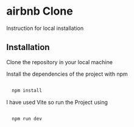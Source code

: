 
# airbnb Clone

Instruction for local installation

## Installation

Clone the repository in your local machine 

Install the dependencies of the project with npm

```bash

  npm install 


```
    
I have used Vite so run the Project using

```bash

  npm run dev


```
    
